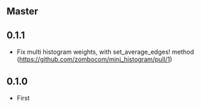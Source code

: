## Master

## 0.1.1

- Fix multi histogram weights, with set_average_edges! method (https://github.com/zombocom/mini_histogram/pull/1)

## 0.1.0

- First
